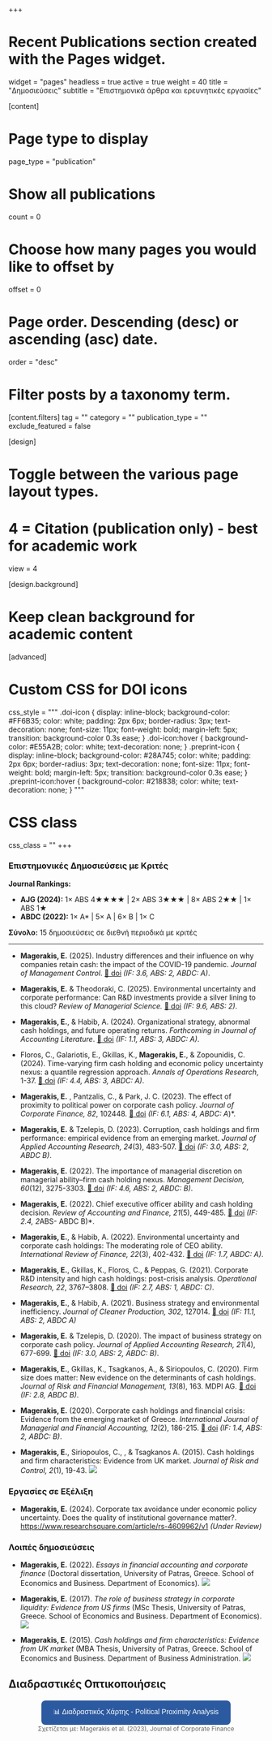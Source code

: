 +++
# Recent Publications section created with the Pages widget.
widget = "pages"
headless = true
active = true
weight = 40
title = "Δημοσιεύσεις"
subtitle = "Επιστημονικά άρθρα και ερευνητικές εργασίες"

[content]
  # Page type to display
  page_type = "publication"
  # Show all publications
  count = 0
  # Choose how many pages you would like to offset by
  offset = 0
  # Page order. Descending (desc) or ascending (asc) date.
  order = "desc"
  
  # Filter posts by a taxonomy term.
  [content.filters]
    tag = ""
    category = ""
    publication_type = ""
    exclude_featured = false

[design]
  # Toggle between the various page layout types.
  # 4 = Citation (publication only) - best for academic work
  view = 4
  
[design.background]
  # Keep clean background for academic content

[advanced]
  # Custom CSS for DOI icons
  css_style = """
    .doi-icon {
      display: inline-block;
      background-color: #FF6B35;
      color: white;
      padding: 2px 6px;
      border-radius: 3px;
      text-decoration: none;
      font-size: 11px;
      font-weight: bold;
      margin-left: 5px;
      transition: background-color 0.3s ease;
    }
    .doi-icon:hover {
      background-color: #E55A2B;
      color: white;
      text-decoration: none;
    }
    .preprint-icon {
      display: inline-block;
      background-color: #28A745;
      color: white;
      padding: 2px 6px;
      border-radius: 3px;
      text-decoration: none;
      font-size: 11px;
      font-weight: bold;
      margin-left: 5px;
      transition: background-color 0.3s ease;
    }
    .preprint-icon:hover {
      background-color: #218838;
      color: white;
      text-decoration: none;
    }
  """
  # CSS class
  css_class = ""
+++

### Επιστημονικές Δημοσιεύσεις με Κριτές

**Journal Rankings:**   
- **AJG (2024):** 1× ABS 4★★★★ | 2× ABS 3★★★ | 8× ABS 2★★ | 1× ABS 1★   
- **ABDC (2022):** 1× A* | 5× A | 6× B | 1× C

**Σύνολο:** 15 δημοσιεύσεις σε διεθνή περιοδικά με κριτές

---

* **Magerakis, E.** (2025). Industry differences and their influence on why companies retain cash: the impact of the COVID-19 pandemic. *Journal of Management Control*. <a href="https://doi.org/10.1007/s00187-025-00397-6" class="doi-icon" target="_blank">🔗 doi</a> *(IF: 3.6, ABS: 2, ABDC: A)*.

* **Magerakis, E.** & Theodoraki, C. (2025). Environmental uncertainty and corporate performance: Can R&D investments provide a silver lining to this cloud? *Review of Managerial Science.* <a href="https://doi.org/10.1007/s11846-025-00923-9" class="doi-icon" target="_blank">🔗 doi</a> *(IF: 9.6, ABS: 2)*.

* **Magerakis, E.**, & Habib, A. (2024). Organizational strategy, abnormal cash holdings, and future operating returns. *Forthcoming in Journal of Accounting Literature*. <a href="https://doi.org/10.1108/JAL-03-2024-0036" class="doi-icon" target="_blank">🔗 doi</a> *(IF: 1.1, ABS: 3, ABDC: A)*.

* Floros, C., Galariotis, E., Gkillas, K., **Magerakis, E.**, & Zopounidis, C. (2024). Time-varying firm cash holding and economic policy uncertainty nexus: a quantile regression approach. *Annals of Operations Research*, 1-37. <a href="https://doi.org/10.1007/s10479-024-06176-1" class="doi-icon" target="_blank">🔗 doi</a> *(IF: 4.4, ABS: 3, ABDC: A)*.

* **Magerakis, E.** , Pantzalis, C., & Park, J. C. (2023). The effect of proximity to political power on corporate cash policy. *Journal of Corporate Finance, 82*, 102448. <a href="https://doi.org/10.1016/j.jcorpfin.2023.102448" class="doi-icon" target="_blank">🔗 doi</a> *(IF: 6.1, ABS: 4, ABDC: A*)*.

* **Magerakis, E.** & Tzelepis, D. (2023). Corruption, cash holdings and firm performance: empirical evidence from an emerging market. *Journal of Applied Accounting Research, 24*(3), 483-507. <a href="https://doi.org/10.1108/JAAR-11-2021-0310" class="doi-icon" target="_blank">🔗 doi</a> *(IF: 3.0, ABS: 2, ABDC B)*.

* **Magerakis, E.** (2022). The importance of managerial discretion on managerial ability–firm cash holding nexus. *Management Decision, 60*(12), 3275-3303. <a href="https://doi.org/10.1108/MD-07-2021-0991" class="doi-icon" target="_blank">🔗 doi</a> *(IF: 4.6, ABS: 2, ABDC: B)*.
  
* **Magerakis, E.** (2022). Chief executive officer ability and cash holding decision. *Review of Accounting and Finance, 21*(5), 449-485. <a href="https://doi.org/10.1108/RAF-10-2021-0284" class="doi-icon" target="_blank">🔗 doi</a> *(IF: 2.4, 2*ABS- ABDC B)*.

* **Magerakis, E.**, & Habib, A. (2022). Environmental uncertainty and corporate cash holdings: The moderating role of CEO ability. *International Review of Finance, 22*(3), 402-432. <a href="https://doi.org/10.1111/irfi.12355" class="doi-icon" target="_blank">🔗 doi</a> *(IF: 1.7, ABDC: A)*.

* **Magerakis, E.**, Gkillas, K., Floros, C., & Peppas, G. (2021). Corporate R&D intensity and high cash holdings: post-crisis analysis. *Operational Research, 22*, 3767–3808. <a href="https://doi.org/10.1007/s12351-021-00660-3" class="doi-icon" target="_blank">🔗 doi</a> *(IF: 2.7, ABS: 1, ABDC: C)*.

* **Magerakis, E.**, & Habib, A. (2021). Business strategy and environmental inefficiency. *Journal of Cleaner Production, 302*, 127014. <a href="https://doi.org/10.1016/j.jclepro.2021.127014" class="doi-icon" target="_blank">🔗 doi</a> *(IF: 11.1, ABS: 2, ABDC A)*

* **Magerakis, E.** & Tzelepis, D. (2020). The impact of business strategy on corporate cash policy. *Journal of Applied Accounting Research, 21*(4), 677-699. <a href="https://doi.org/10.1108/JAAR-05-2019-0077" class="doi-icon" target="_blank">🔗 doi</a> *(IF: 3.0, ABS: 2, ABDC: B)*.

* **Magerakis, E.**, Gkillas, K., Tsagkanos, A., & Siriopoulos, C. (2020). Firm size does matter: New evidence on the determinants of cash holdings. *Journal of Risk and Financial Management, 13*(8), 163. MDPI AG. <a href="https://doi.org/10.3390/jrfm13080163" class="doi-icon" target="_blank">🔗 doi</a> *(IF: 2.8, ABDC B)*.

* **Magerakis, E.** (2020). Corporate cash holdings and financial crisis: Evidence from the emerging market of Greece. *International Journal of Managerial and Financial Accounting, 12*(2), 186-215. <a href="https://doi.org/10.1504/IJMFA.2020.10031398" class="doi-icon" target="_blank">🔗 doi</a> *(IF: 1.4, ABS: 2, ABDC: B)*.

* **Magerakis, E.**, Siriopoulos, C., , & Tsagkanos A. (2015). Cash holdings and firm characteristics: Evidence from UK market. *Journal of Risk and Control, 2*(1), 19-43. [<img src="/img/pdf.png">](https://www.scienpress.com/journal_focus.asp?main_id=139&Sub_id=IV&Issue=1568495)

### Εργασίες σε Εξέλιξη
* **Magerakis, E.** (2024). Corporate tax avoidance under economic policy uncertainty. Does the quality of institutional governance matter?. https://www.researchsquare.com/article/rs-4609962/v1 *(Under Review)*

### Λοιπές δημοσιεύσεις
* **Magerakis, E.** (2022). *Essays in financial accounting and corporate finance* (Doctoral dissertation, University of Patras, Greece. School of Economics and Business. Department of Economics). [<img src="/img/html.png">](https://www.didaktorika.gr/eadd/handle/10442/51855)

* **Magerakis, E.** (2017). *The role of business strategy in corporate liquidity: Evidence from US firms* (MSc Thesis, University of Patras, Greece. School of Economics and Business. Department of Economics).  [<img src="/img/pdf.png">](http://nemertes.lis.upatras.gr/jspui/bitstream/10889/10888/1/CH-BS_final_2-l.pdf)

* **Magerakis, E.** (2015). *Cash holdings and firm characteristics: Evidence from UK market* (MBA Thesis, University of Patras, Greece. School of Economics and Business. Department of Business Administration. [<img src="/img/pdf.png">](https://pdfs.semanticscholar.org/979e/2694ec234300730d897571de6f47a1a6e566.pdf)

## Διαδραστικές Οπτικοποιήσεις

<div style="margin: 20px 0; text-align: center;">
  <button onclick="window.open('animated_choropleth_map_pai.html', '_blank')" 
          style="background-color: #2c5aa0; color: white; padding: 12px 24px; border: none; border-radius: 8px; cursor: pointer; font-size: 14px; font-weight: 500; transition: background-color 0.3s ease;">
    📊 Διαδραστικός Χάρτης - Political Proximity Analysis
  </button>
  <br>
  <small style="color: #666; font-size: 12px;">Σχετίζεται με: Magerakis et al. (2023), Journal of Corporate Finance</small>
</div>






